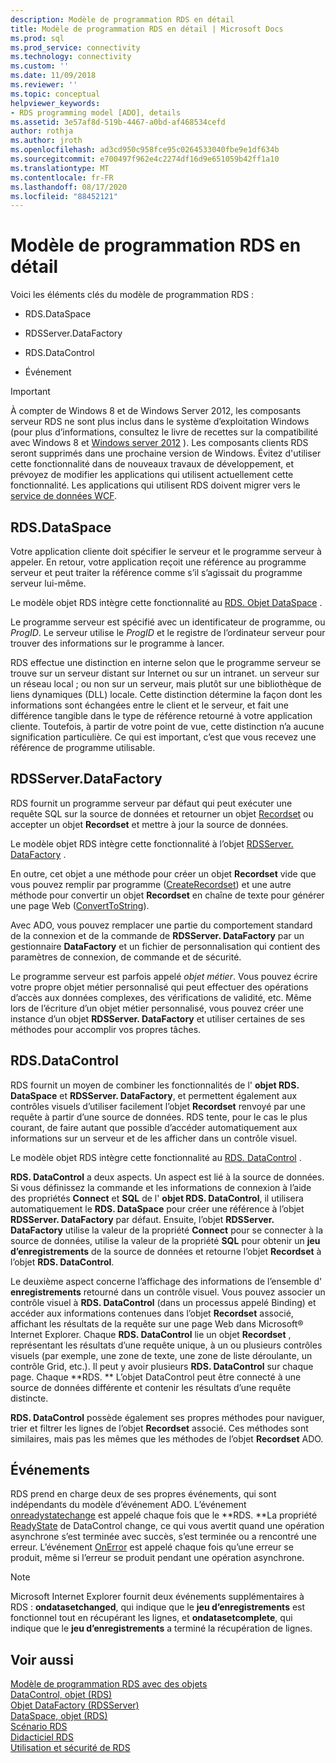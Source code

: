 ```yaml
---
description: Modèle de programmation RDS en détail
title: Modèle de programmation RDS en détail | Microsoft Docs
ms.prod: sql
ms.prod_service: connectivity
ms.technology: connectivity
ms.custom: ''
ms.date: 11/09/2018
ms.reviewer: ''
ms.topic: conceptual
helpviewer_keywords:
- RDS programming model [ADO], details
ms.assetid: 3e57af8d-519b-4467-a0bd-af468534cefd
author: rothja
ms.author: jroth
ms.openlocfilehash: ad3cd950c958fce95c0264533040fbe9e1df634b
ms.sourcegitcommit: e700497f962e4c2274df16d9e651059b42ff1a10
ms.translationtype: MT
ms.contentlocale: fr-FR
ms.lasthandoff: 08/17/2020
ms.locfileid: "88452121"
---
```

# <a name="rds-programming-model-in-detail"></a>Modèle de programmation RDS en détail
Voici les éléments clés du modèle de programmation RDS :  
  
-   RDS.DataSpace  
  
-   RDSServer.DataFactory  
  
-   RDS.DataControl  
  
-   Événement  
  
> [!IMPORTANT]
>  À compter de Windows 8 et de Windows Server 2012, les composants serveur RDS ne sont plus inclus dans le système d’exploitation Windows (pour plus d’informations, consultez le livre de recettes sur la compatibilité avec Windows 8 et [Windows server 2012](https://www.microsoft.com/download/details.aspx?id=27416) ). Les composants clients RDS seront supprimés dans une prochaine version de Windows. Évitez d'utiliser cette fonctionnalité dans de nouveaux travaux de développement, et prévoyez de modifier les applications qui utilisent actuellement cette fonctionnalité. Les applications qui utilisent RDS doivent migrer vers le [service de données WCF](https://go.microsoft.com/fwlink/?LinkId=199565).  
  
## <a name="rdsdataspace"></a>RDS.DataSpace  
 Votre application cliente doit spécifier le serveur et le programme serveur à appeler. En retour, votre application reçoit une référence au programme serveur et peut traiter la référence comme s’il s’agissait du programme serveur lui-même.  
  
 Le modèle objet RDS intègre cette fonctionnalité au [RDS. Objet DataSpace](../../../ado/reference/rds-api/dataspace-object-rds.md) .  
  
 Le programme serveur est spécifié avec un identificateur de programme, ou *ProgID*. Le serveur utilise le *ProgID* et le registre de l’ordinateur serveur pour trouver des informations sur le programme à lancer.  
  
 RDS effectue une distinction en interne selon que le programme serveur se trouve sur un serveur distant sur Internet ou sur un intranet. un serveur sur un réseau local ; ou non sur un serveur, mais plutôt sur une bibliothèque de liens dynamiques (DLL) locale. Cette distinction détermine la façon dont les informations sont échangées entre le client et le serveur, et fait une différence tangible dans le type de référence retourné à votre application cliente. Toutefois, à partir de votre point de vue, cette distinction n’a aucune signification particulière. Ce qui est important, c’est que vous recevez une référence de programme utilisable.  
  
## <a name="rdsserverdatafactory"></a>RDSServer.DataFactory  
 RDS fournit un programme serveur par défaut qui peut exécuter une requête SQL sur la source de données et retourner un objet [Recordset](../../../ado/reference/ado-api/recordset-object-ado.md) ou accepter un objet **Recordset** et mettre à jour la source de données.  
  
 Le modèle objet RDS intègre cette fonctionnalité à l’objet [RDSServer. DataFactory](../../../ado/reference/rds-api/datafactory-object-rdsserver.md) .  
  
 En outre, cet objet a une méthode pour créer un objet **Recordset** vide que vous pouvez remplir par programme ([CreateRecordset](../../../ado/reference/rds-api/createrecordset-method-rds.md)) et une autre méthode pour convertir un objet **Recordset** en chaîne de texte pour générer une page Web ([ConvertToString](../../../ado/reference/rds-api/converttostring-method-rds.md)).  
  
 Avec ADO, vous pouvez remplacer une partie du comportement standard de la connexion et de la commande de **RDSServer. DataFactory** par un gestionnaire **DataFactory** et un fichier de personnalisation qui contient des paramètres de connexion, de commande et de sécurité.  
  
 Le programme serveur est parfois appelé *objet métier*. Vous pouvez écrire votre propre objet métier personnalisé qui peut effectuer des opérations d’accès aux données complexes, des vérifications de validité, etc. Même lors de l’écriture d’un objet métier personnalisé, vous pouvez créer une instance d’un objet **RDSServer. DataFactory** et utiliser certaines de ses méthodes pour accomplir vos propres tâches.  
  
## <a name="rdsdatacontrol"></a>RDS.DataControl  
 RDS fournit un moyen de combiner les fonctionnalités de l' **objet RDS. DataSpace** et **RDSServer. DataFactory**, et permettent également aux contrôles visuels d’utiliser facilement l’objet **Recordset** renvoyé par une requête à partir d’une source de données. RDS tente, pour le cas le plus courant, de faire autant que possible d’accéder automatiquement aux informations sur un serveur et de les afficher dans un contrôle visuel.  
  
 Le modèle objet RDS intègre cette fonctionnalité au [RDS. DataControl](../../../ado/reference/rds-api/datacontrol-object-rds.md) .  
  
 **RDS. DataControl** a deux aspects. Un aspect est lié à la source de données. Si vous définissez la commande et les informations de connexion à l’aide des propriétés **Connect** et **SQL** de l' **objet RDS. DataControl**, il utilisera automatiquement le **RDS. DataSpace** pour créer une référence à l’objet **RDSServer. DataFactory** par défaut. Ensuite, l’objet **RDSServer. DataFactory** utilise la valeur de la propriété **Connect** pour se connecter à la source de données, utilise la valeur de la propriété **SQL** pour obtenir un **jeu d’enregistrements** de la source de données et retourne l’objet **Recordset** à l’objet **RDS. DataControl**.  
  
 Le deuxième aspect concerne l’affichage des informations de l’ensemble d' **enregistrements** retourné dans un contrôle visuel. Vous pouvez associer un contrôle visuel à **RDS. DataControl** (dans un processus appelé Binding) et accéder aux informations contenues dans l’objet **Recordset** associé, affichant les résultats de la requête sur une page Web dans Microsoft® Internet Explorer. Chaque **RDS. DataControl** lie un objet **Recordset** , représentant les résultats d’une requête unique, à un ou plusieurs contrôles visuels (par exemple, une zone de texte, une zone de liste déroulante, un contrôle Grid, etc.). Il peut y avoir plusieurs **RDS. DataControl** sur chaque page. Chaque **RDS. ** L’objet DataControl peut être connecté à une source de données différente et contenir les résultats d’une requête distincte.  
  
 **RDS. DataControl** possède également ses propres méthodes pour naviguer, trier et filtrer les lignes de l’objet **Recordset** associé. Ces méthodes sont similaires, mais pas les mêmes que les méthodes de l’objet **Recordset** ADO.  
  
## <a name="events"></a>Événements  
 RDS prend en charge deux de ses propres événements, qui sont indépendants du modèle d’événement ADO. L’événement [onreadystatechange](../../../ado/reference/rds-api/onreadystatechange-event-rds.md) est appelé chaque fois que le **RDS. **La propriété [ReadyState](../../../ado/reference/rds-api/readystate-property-rds.md) de DataControl change, ce qui vous avertit quand une opération asynchrone s’est terminée avec succès, s’est terminée ou a rencontré une erreur. L’événement [OnError](../../../ado/reference/rds-api/onerror-event-rds.md) est appelé chaque fois qu’une erreur se produit, même si l’erreur se produit pendant une opération asynchrone.  
  
> [!NOTE]
>  Microsoft Internet Explorer fournit deux événements supplémentaires à RDS : **ondatasetchanged**, qui indique que le **jeu d’enregistrements** est fonctionnel tout en récupérant les lignes, et **ondatasetcomplete**, qui indique que le **jeu d’enregistrements** a terminé la récupération de lignes.  
  
## <a name="see-also"></a>Voir aussi  
 [Modèle de programmation RDS avec des objets](../../../ado/guide/remote-data-service/rds-programming-model-with-objects.md)   
 [DataControl, objet (RDS)](../../../ado/reference/rds-api/datacontrol-object-rds.md)   
 [Objet DataFactory (RDSServer)](../../../ado/reference/rds-api/datafactory-object-rdsserver.md)   
 [DataSpace, objet (RDS)](../../../ado/reference/rds-api/dataspace-object-rds.md)   
 [Scénario RDS](../../../ado/guide/remote-data-service/rds-scenario.md)   
 [Didacticiel RDS](../../../ado/guide/remote-data-service/rds-tutorial.md)   
 [Utilisation et sécurité de RDS](../../../ado/guide/remote-data-service/rds-usage-and-security.md)



